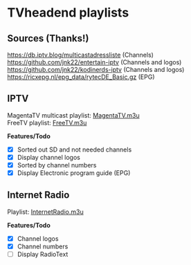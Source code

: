 # TVheadend playlists

## Sources (Thanks!)
https://db.iptv.blog/multicastadressliste (Channels)  
https://github.com/jnk22/entertain-iptv (Channels and logos)  
https://github.com/jnk22/kodinerds-iptv (Channels and logos)  
https://ricxepg.nl/epg_data/rytecDE_Basic.gz (EPG)

## IPTV
MagentaTV multicast playlist: [MagentaTV.m3u](https://raw.githubusercontent.com/MichlW/TVheadend/main/MagentaTV.m3u)  
FreeTV playlist: [FreeTV.m3u](https://raw.githubusercontent.com/MichlW/TVheadend/main/FreeTV.m3u)

**Features/Todo**
- [x] Sorted out SD and not needed channels
- [x] Display channel logos
- [x] Sorted by channel numbers
- [x] Display Electronic program guide (EPG)

## Internet Radio
Playlist: [InternetRadio.m3u](https://raw.githubusercontent.com/MichlW/TVheadend/main/InternetRadio.m3u)

**Features/Todo**
- [x] Channel logos
- [x] Channel numbers
- [ ] Display RadioText
